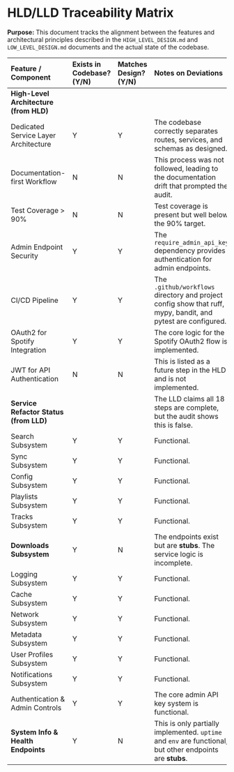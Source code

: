 # HLD/LLD Traceability Matrix

**Purpose:** This document tracks the alignment between the features and architectural principles described in the `HIGH_LEVEL_DESIGN.md` and `LOW_LEVEL_DESIGN.md` documents and the actual state of the codebase.

| Feature / Component | Exists in Codebase? (Y/N) | Matches Design? (Y/N) | Notes on Deviations |
| :--- | :--- | :--- | :--- |
| **High-Level Architecture (from HLD)** | | | |
| Dedicated Service Layer Architecture | Y | Y | The codebase correctly separates routes, services, and schemas as designed. |
| Documentation-first Workflow | N | N | This process was not followed, leading to the documentation drift that prompted the audit. |
| Test Coverage > 90% | N | N | Test coverage is present but well below the 90% target. |
| Admin Endpoint Security | Y | Y | The `require_admin_api_key` dependency provides authentication for admin endpoints. |
| CI/CD Pipeline | Y | Y | The `.github/workflows` directory and project config show that ruff, mypy, bandit, and pytest are configured. |
| OAuth2 for Spotify Integration | Y | Y | The core logic for the Spotify OAuth2 flow is implemented. |
| JWT for API Authentication | N | N | This is listed as a future step in the HLD and is not implemented. |
| **Service Refactor Status (from LLD)** | | | The LLD claims all 18 steps are complete, but the audit shows this is false. |
| Search Subsystem | Y | Y | Functional. |
| Sync Subsystem | Y | Y | Functional. |
| Config Subsystem | Y | Y | Functional. |
| Playlists Subsystem | Y | Y | Functional. |
| Tracks Subsystem | Y | Y | Functional. |
| **Downloads Subsystem** | Y | N | The endpoints exist but are **stubs**. The service logic is incomplete. |
| Logging Subsystem | Y | Y | Functional. |
| Cache Subsystem | Y | Y | Functional. |
| Network Subsystem | Y | Y | Functional. |
| Metadata Subsystem | Y | Y | Functional. |
| User Profiles Subsystem | Y | Y | Functional. |
| Notifications Subsystem | Y | Y | Functional. |
| Authentication & Admin Controls | Y | Y | The core admin API key system is functional. |
| **System Info & Health Endpoints**| Y | N | This is only partially implemented. `uptime` and `env` are functional, but other endpoints are **stubs**. |
